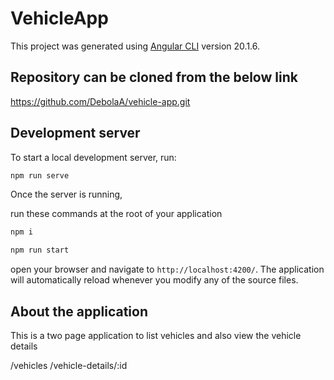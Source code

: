 # VehicleApp

This project was generated using [Angular CLI](https://github.com/angular/angular-cli) version 20.1.6.

## Repository can be cloned from the below link

https://github.com/DebolaA/vehicle-app.git

## Development server

To start a local development server, run:

```bash
npm run serve
```

Once the server is running,

run these commands at the root of your application

```bash
npm i

npm run start

```

open your browser and navigate to `http://localhost:4200/`. The application will automatically reload whenever you modify any of the source files.

## About the application

This is a two page application to list vehicles and also view the vehicle details

/vehicles
/vehicle-details/:id
